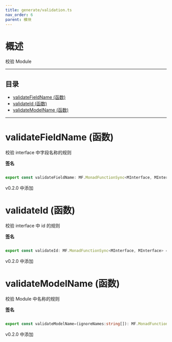 ```yaml
---
title: generate/validation.ts
nav_order: 6
parent: 模块
---
```


# 概述

校验 Module

---

<h2 class="text-delta">目录</h2>

- [validateFieldName (函数)](#validatefieldname-%E5%87%BD%E6%95%B0)
- [validateId (函数)](#validateid-%E5%87%BD%E6%95%B0)
- [validateModelName (函数)](#validatemodelname-%E5%87%BD%E6%95%B0)

---

# validateFieldName (函数)

校验 interface 中字段名称的规则

**签名**

```ts

export const validateFieldName: MF.MonadFunctionSync<MInterface, MInterface> = (a) => ...

```

v0.2.0 中添加

# validateId (函数)

校验 interface 中 id 的规则

**签名**

```ts

export const validateId: MF.MonadFunctionSync<MInterface, MInterface> = (a) => ...

```

v0.2.0 中添加

# validateModelName (函数)

校验 Module 中名称的规则

**签名**

```ts

export const validateModelName=(ignoreNames:string[]): MF.MonadFunctionSync<MModule, MModule> => (a) => ...

```

v0.2.0 中添加
